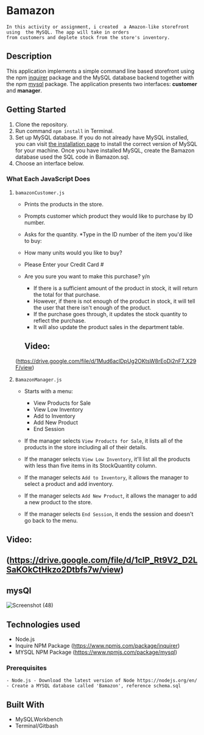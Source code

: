 
# Bamazon
    In this activity or assignment, i created  a Amazon-like storefront using  the MySQL. The app will take in orders 
    from customers and deplete stock from the store's inventory.

## Description

This application implements a simple command line based storefront using the npm [inquirer](https://www.npmjs.com/package/inquirer) package and the MySQL database backend together with the npm [mysql](https://www.npmjs.com/package/mysql) package. The application presents two interfaces: **customer** and **manager**.




## Getting Started 
1. Clone the repository. 
2. Run command `npm install` in Terminal.
3. Set up MySQL database. If you do not already have MySQL installed, you can visit [the installation page](https://www.mysql.com/) to install the correct version of MySQL for your machine. Once you have installed MySQL, create the Bamazon database used the SQL code in Bamazon.sql. 
4. Choose an interface below.

### What Each JavaScript Does

1. `bamazonCustomer.js`

    * Prints the products in the store.
    * Prompts customer which product they would like to purchase by ID number.
    * Asks for the quantity.
    *Type in the ID number of the item you'd like to buy: 
    * How many units would you like to buy? 
    * Please Enter your Credit Card # 
    * Are you sure you want to make this purchase? y/n

      * If there is a sufficient amount of the product in stock, it will return the total for that purchase.
      * However, if there is not enough of the product in stock, it will tell the user that there isn't enough of the product.
      * If the purchase goes through, it updates the stock quantity to reflect the purchase.
      * It will also update the product sales in the department table. 
      ## Video:
     (https://drive.google.com/file/d/1Mud6aclDpUg2OKtsW8rEoDi2nF7_X29F/view)

2. `BamazonManager.js`

    * Starts with a menu:
        * View Products for Sale
        * View Low Inventory
        * Add to Inventory
        * Add New Product
        * End Session

    * If the manager selects `View Products for Sale`, it lists all of the products in the store including all of their details.

    * If the manager selects `View Low Inventory`, it'll list all the products with less than five items in its StockQuantity column.

    * If the manager selects `Add to Inventory`, it allows the manager to select a product and add inventory.

    * If the manager selects `Add New Product`, it allows the manager to add a new product to the store.

    * If the manager selects `End Session`, it ends the session and doesn't go back to the menu.
  
  ## Video:
  (https://drive.google.com/file/d/1clP_Rt9V2_D2LSaKOkCtHkzo2Dtbfs7w/view)
-----------------------
## mysQl
![Screenshot (48)](https://user-images.githubusercontent.com/50224446/60471435-457ead00-9c2a-11e9-839f-fc3bb27222a0.png)

## Technologies used
- Node.js
- Inquire NPM Package (https://www.npmjs.com/package/inquirer)
- MYSQL NPM Package (https://www.npmjs.com/package/mysql)

### Prerequisites

```
- Node.js - Download the latest version of Node https://nodejs.org/en/
- Create a MYSQL database called 'Bamazon', reference schema.sql
```

## Built With

* MySQLWorkbench
* Terminal/Gitbash
